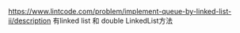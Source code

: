 https://www.lintcode.com/problem/implement-queue-by-linked-list-ii/description
有linked list 和 double LinkedList方法
